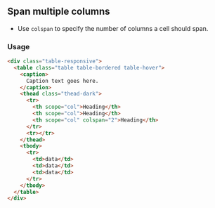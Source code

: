 ## Span multiple columns

- Use `colspan` to specify the number of columns a cell should span.

### Usage

```html
<div class="table-responsive">
  <table class="table table-bordered table-hover">
    <caption>
      Caption text goes here.
    </caption>
    <thead class="thead-dark">
      <tr>
        <th scope="col">Heading</th>
        <th scope="col">Heading</th>
        <th scope="col" colspan="2">Heading</th>
      </tr>
      <tr></tr>
    </thead>
    <tbody>
      <tr>
        <td>data</td>
        <td>data</td>
        <td>data</td>
      </tr>
    </tbody>
  </table>
</div>
```
